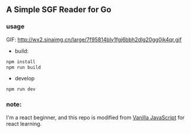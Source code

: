 A Simple SGF Reader for Go
---
### usage

GIF: http://wx2.sinaimg.cn/large/7f95814bly1fgj6bbh2dlg20gg0jk4qr.gif

- build:

```bash
npm install
npm run build
```

- develop

```bash
npm run dev
```

### note:
I'm a react beginner, and this repo is modified from [Vanilla JavaScript](https://github.com/iwestlin/lab/tree/master/go) for react learning.
